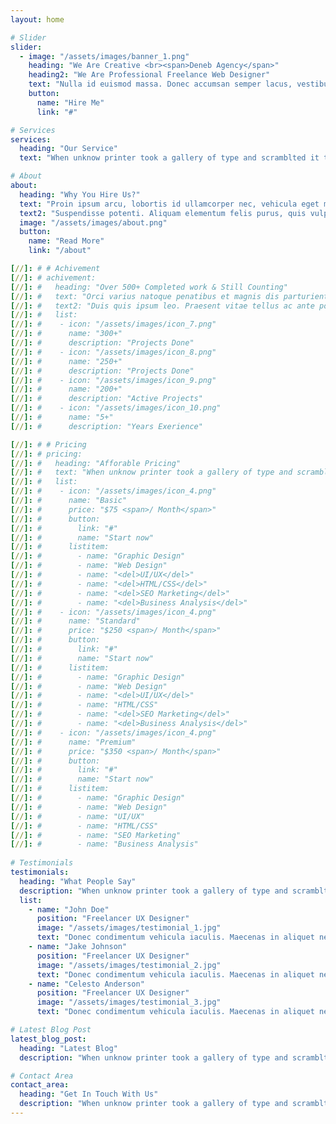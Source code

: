 ```yaml
---
layout: home

# Slider
slider:
  - image: "/assets/images/banner_1.png"
    heading: "We Are Creative <br><span>Deneb Agency</span>"
    heading2: "We Are Professional Freelance Web Designer"
    text: "Nulla id euismod massa. Donec accumsan semper lacus, vestibulum gravida ante sed eu lacus et diam lacinia."
    button:
      name: "Hire Me"
      link: "#"

# Services
services:  
  heading: "Our Service"
  text: "When unknow printer took a gallery of type and scramblted it to make a type specimen book"

# About 
about: 
  heading: "Why You Hire Us?"
  text: "Proin ipsum arcu, lobortis id ullamcorper nec, vehicula eget magna. Sed ut malesuada magna, eget lacinia sapien. Nam molestie non ex sit amet ornare. Nunc in pellentesque ipsum, vel vulputate sapien."
  text2: "Suspendisse potenti. Aliquam elementum felis purus, quis vulputate libero semper nec. Morbi tincidunt maximus nisl vel placerat. Curabitur at ligula ac diam elementum hendrerit. Suspendisse nec metus eu est laoreet hendrerit vitae non ipsum. Nam faucibus elementum arcu, eget eleifend tortor."
  image: "/assets/images/about.png"
  button:
    name: "Read More"
    link: "/about"

[//]: # # Achivement
[//]: # achivement: 
[//]: #   heading: "Over 500+ Completed work & Still Counting"
[//]: #   text: "Orci varius natoque penatibus et magnis dis parturient montes, nascetur ridiculus mus. Phasellus at orci non risus luctus commodo. Ut nibh tellus, faucibus nec gravida."
[//]: #   text2: "Duis quis ipsum leo. Praesent vitae tellus ac ante porta mattis vel non ex. Quisque a finibus justo."
[//]: #   list:
[//]: #    - icon: "/assets/images/icon_7.png"
[//]: #      name: "300+"
[//]: #      description: "Projects Done"
[//]: #    - icon: "/assets/images/icon_8.png"
[//]: #      name: "250+"
[//]: #      description: "Projects Done"
[//]: #    - icon: "/assets/images/icon_9.png"
[//]: #      name: "200+"
[//]: #      description: "Active Projects"
[//]: #    - icon: "/assets/images/icon_10.png"
[//]: #      name: "5+"
[//]: #      description: "Years Exerience"

[//]: # # Pricing
[//]: # pricing:
[//]: #   heading: "Afforable Pricing"
[//]: #   text: "When unknow printer took a gallery of type and scramblted it to make a type specimen book"
[//]: #   list:
[//]: #    - icon: "/assets/images/icon_4.png"
[//]: #      name: "Basic"
[//]: #      price: "$75 <span>/ Month</span>"
[//]: #      button:
[//]: #        link: "#"
[//]: #        name: "Start now"
[//]: #      listitem:
[//]: #        - name: "Graphic Design"
[//]: #        - name: "Web Design"
[//]: #        - name: "<del>UI/UX</del>"
[//]: #        - name: "<del>HTML/CSS</del>"
[//]: #        - name: "<del>SEO Marketing</del>"
[//]: #        - name: "<del>Business Analysis</del>"
[//]: #    - icon: "/assets/images/icon_4.png"
[//]: #      name: "Standard"
[//]: #      price: "$250 <span>/ Month</span>"
[//]: #      button:
[//]: #        link: "#"
[//]: #        name: "Start now"
[//]: #      listitem:
[//]: #        - name: "Graphic Design"
[//]: #        - name: "Web Design"
[//]: #        - name: "<del>UI/UX</del>"
[//]: #        - name: "HTML/CSS"
[//]: #        - name: "<del>SEO Marketing</del>"
[//]: #        - name: "<del>Business Analysis</del>"
[//]: #    - icon: "/assets/images/icon_4.png"
[//]: #      name: "Premium"
[//]: #      price: "$350 <span>/ Month</span>"
[//]: #      button:
[//]: #        link: "#"
[//]: #        name: "Start now"
[//]: #      listitem:
[//]: #        - name: "Graphic Design"
[//]: #        - name: "Web Design"
[//]: #        - name: "UI/UX"
[//]: #        - name: "HTML/CSS"
[//]: #        - name: "SEO Marketing"
[//]: #        - name: "Business Analysis"
     
# Testimonials
testimonials:
  heading: "What People Say"
  description: "When unknow printer took a gallery of type and scramblted it to make a type specimen book"
  list:
    - name: "John Doe"
      position: "Freelancer UX Designer"
      image: "/assets/images/testimonial_1.jpg"
      text: "Donec condimentum vehicula iaculis. Maecenas in aliquet neque. Suspendisse viverra, ante eget pellentesque pulvinar, nunc nisi molestie ligula, vitae convallis orci justo vitae sem. Integer vitae imperdiet augue, sed accumsan diam. Etiam non quam commodo dolor convallis cursus. Duis tempus dolor eget gravida fringilla. In ultricies velit eget sem tempus egestas." 
    - name: "Jake Johnson"
      position: "Freelancer UX Designer"
      image: "/assets/images/testimonial_2.jpg"
      text: "Donec condimentum vehicula iaculis. Maecenas in aliquet neque. Suspendisse viverra, ante eget pellentesque pulvinar, nunc nisi molestie ligula, vitae convallis orci justo vitae sem. Integer vitae imperdiet augue, sed accumsan diam. Etiam non quam commodo dolor convallis cursus. Duis tempus dolor eget gravida fringilla. In ultricies velit eget sem tempus egestas." 
    - name: "Celesto Anderson"
      position: "Freelancer UX Designer"
      image: "/assets/images/testimonial_3.jpg"
      text: "Donec condimentum vehicula iaculis. Maecenas in aliquet neque. Suspendisse viverra, ante eget pellentesque pulvinar, nunc nisi molestie ligula, vitae convallis orci justo vitae sem. Integer vitae imperdiet augue, sed accumsan diam. Etiam non quam commodo dolor convallis cursus. Duis tempus dolor eget gravida fringilla. In ultricies velit eget sem tempus egestas." 

# Latest Blog Post
latest_blog_post:
  heading: "Latest Blog"
  description: "When unknow printer took a gallery of type and scramblted it to make a type specimen book"

# Contact Area
contact_area:
  heading: "Get In Touch With Us"
  description: "When unknow printer took a gallery of type and scramblted it to make a type specimen book"
---
```

